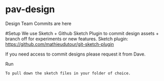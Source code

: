 # pav-design
Design Team Commits are here

#Setup
We use Sketch + Github Sketch Plugin to commit design assets + branch off for experiments or new features.
Sketch plugin: https://github.com/mathieudutour/git-sketch-plugin

If you need access to commit designs please request it from Dave.

Run
~~~~ git clone https://github.com/PlaceAVote/pav-design.git ~~~~ 
To pull down the sketch files in your folder of choice.
